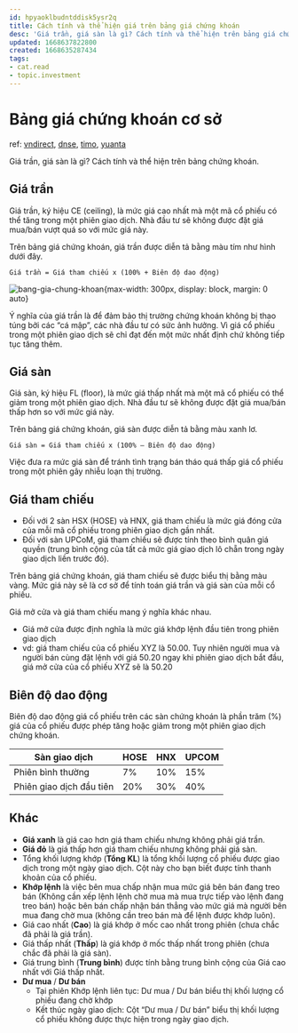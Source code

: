 ```yaml
---
id: hpyaoklbudntddisk5ysr2q
title: Cách tính và thể hiện giá trên bảng giá chứng khoán
desc: 'Giá trần, giá sàn là gì? Cách tính và thể hiện trên bảng giá chứng khoán'
updated: 1668637822800
created: 1668635287434
tags:
- cat.read
- topic.investment
---
```

# Bảng giá chứng khoán cơ sở

ref: [vndirect](https://www.vndirect.com.vn/kien-thuc-co-ban/huong-dan-cach-doc-bang-gia-chung-khoan-co-so/), [dnse](https://banggia.dnse.com.vn/cach-doc-bang-gia/gia-tran-gia-san-gia-tham-chieu-la-gi), [timo](https://timo.vn/blogs/gia-tran-gia-san-la-gi/), [yuanta](https://yuanta.com.vn/tin-tuc/gia-tran-gia-san-gia-tham-chieu-la-gi-cach-tinh-nhu-the-nao)

Giá trần, giá sàn là gì? Cách tính và thể hiện trên bảng chứng khoán.

## Giá trần

Giá trần, ký hiệu CE (ceiling), là mức giá cao nhất mà một mã cổ phiếu có thể tăng trong một phiên giao dịch. Nhà đầu tư sẽ không được đặt giá mua/bán vượt quá so với mức giá này.

Trên bảng giá chứng khoán, giá trần được diễn tả bằng màu tím như hình dưới đây.

`Giá trần = Giá tham chiếu x (100% + Biên độ dao động)`

![bang-gia-chung-khoan](https://yuanta.com.vn/wp-content/uploads/2022/08/gia-tran-gia-san-gia-tham-chieu-la-gi-4.jpg){max-width: 300px, display: block, margin: 0 auto}

Ý nghĩa của giá trần là để đảm bảo thị trường chứng khoán không bị thao túng bởi các “cá mập”, các nhà đầu tư có sức ảnh hưởng. Vì giá cổ phiếu trong một phiên giao dịch sẽ chỉ đạt đến một mức nhất định chứ không tiếp tục tăng thêm.

## Giá sàn

Giá sàn, ký hiệu FL (floor), là mức giá thấp nhất mà một mã cổ phiếu có thể giảm trong một phiên giao dịch. Nhà đầu tư sẽ không được đặt giá mua/bán thấp hơn so với mức giá này.

Trên bảng giá chứng khoán, giá sàn được diễn tả bằng màu xanh lơ.

`Giá sàn = Giá tham chiếu x (100% – Biên độ dao động)`

Việc đưa ra mức giá sàn để tránh tình trạng bán tháo quá thấp giá cổ phiếu trong một phiên gây nhiễu loạn thị trường.

## Giá tham chiếu

- Đối với 2 sàn HSX (HOSE) và HNX, giá tham chiếu là mức giá đóng cửa của mỗi mã cổ phiếu trong phiên giao dịch gần nhất.
- Đối với sàn UPCoM, giá tham chiếu sẽ được tính theo bình quân giá quyền (trung bình cộng của tất cả mức giá giao dịch lô chẵn trong ngày giao dịch liền trước đó).

Trên bảng giá chứng khoán, giá tham chiếu sẽ được biểu thị bằng màu vàng. Mức giá này sẽ là cơ sở để tính toán giá trần và giá sàn của mỗi cổ phiếu.

Giá mở cửa và giá tham chiếu mang ý nghĩa khác nhau.
- Giá mở cửa được định nghĩa là mức giá khớp lệnh đầu tiên trong phiên giao dịch
- vd: giá tham chiếu của cổ phiếu XYZ là 50.00. Tuy nhiên người mua và người bán cùng đặt lệnh với giá 50.20 ngay khi phiên giao dịch bắt đầu, giá mở cửa của cổ phiếu XYZ sẽ là 50.20

## Biên độ dao động

Biên độ dao động giá cổ phiếu trên các sàn chứng khoán là phần trăm (%) giá của cổ phiếu được phép tăng hoặc giảm trong một phiên giao dịch chứng khoán.

| Sàn giao dịch | HOSE | HNX | UPCOM |
|---|---|---|---|
| Phiên bình thường | 7% | 10% | 15% |
| Phiên giao dịch đầu tiên | 20% | 30% | 40% |

## Khác

- **Giá xanh** là giá cao hơn giá tham chiếu nhưng không phải giá trần.
- **Giá đỏ** là giá thấp hơn giá tham chiếu nhưng không phải giá sàn.
- Tổng khối lượng khớp (**Tổng KL**) là tổng khối lượng cổ phiếu được giao dịch trong một ngày giao dịch. Cột này cho bạn biết được tính thanh khoản của cổ phiếu.
- **Khớp lệnh** là việc bên mua chấp nhận mua mức giá bên bán đang treo bán (Không cần xếp lệnh lệnh chờ mua mà mua trực tiếp vào lệnh đang treo bán) hoặc bên bán chấp nhận bán thẳng vào mức giá mà người bên mua đang chờ mua (không cần treo bán mà để lệnh được khớp luôn).
- Giá cao nhất (**Cao**) là giá khớp ở mốc cao nhất trong phiên (chưa chắc đã phải là giá trần).
- Giá thấp nhất (**Thấp**) là giá khớp ở mốc thấp nhất trong phiên (chưa chắc đã phải là giá sàn).
- Giá trung bình (**Trung bình**) được tính bằng trung bình cộng của Giá cao nhất với Giá thấp nhất.
- **Dư mua** / **Dư bán**
    - Tại phiên Khớp lệnh liên tục: Dư mua / Dư bán biểu thị khối lượng cổ phiếu đang chờ khớp
    - Kết thúc ngày giao dịch: Cột “Dư mua / Dư bán” biểu thị khối lượng cổ phiếu không được thực hiện trong ngày giao dịch.